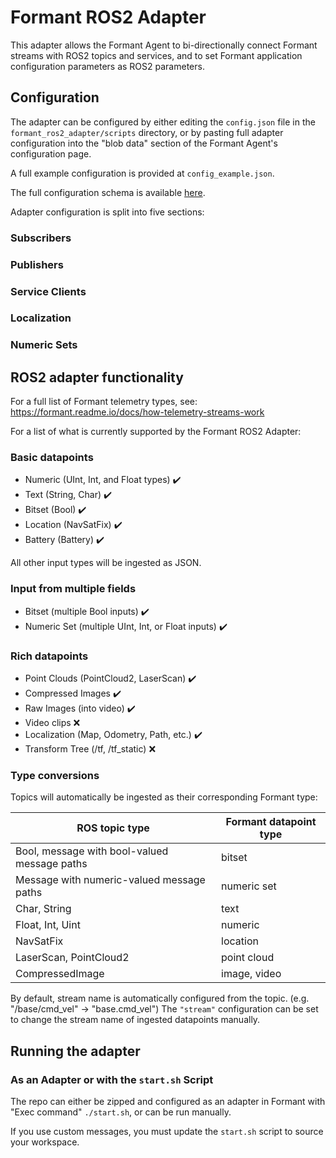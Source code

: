 # Formant ROS2 Adapter

This adapter allows the Formant Agent to bi-directionally connect Formant streams with ROS2 topics and services, and to set Formant application configuration parameters as ROS2 parameters.

## Configuration

The adapter can be configured by either editing the `config.json` file in the `formant_ros2_adapter/scripts` directory, or by pasting full adapter configuration into the "blob data" section of the Formant Agent's configuration page.

A full example configuration is provided at `config_example.json`.

The full configuration schema is available [here](formant_ros2_adapter/scripts/config_schema.json).

Adapter configuration is split into five sections:

### Subscribers


### Publishers


### Service Clients


### Localization


### Numeric Sets


## ROS2 adapter functionality

For a full list of Formant telemetry types, see: https://formant.readme.io/docs/how-telemetry-streams-work

For a list of what is currently supported by the Formant ROS2 Adapter:

### Basic datapoints
- Numeric (UInt, Int, and Float types) :heavy_check_mark:
- Text (String, Char) :heavy_check_mark:
- Bitset (Bool) :heavy_check_mark:
- Location (NavSatFix) :heavy_check_mark:
- Battery (Battery) :heavy_check_mark:

All other input types will be ingested as JSON.

### Input from multiple fields
- Bitset (multiple Bool inputs) :heavy_check_mark:
- Numeric Set (multiple UInt, Int, or Float inputs) :heavy_check_mark:

### Rich datapoints
- Point Clouds (PointCloud2, LaserScan) :heavy_check_mark:
- Compressed Images :heavy_check_mark:
- Raw Images (into video) :heavy_check_mark:
- Video clips :x:
- Localization (Map, Odometry, Path, etc.) :heavy_check_mark:
- Transform Tree (/tf, /tf_static) :x:

### Type conversions
Topics will automatically be ingested as their corresponding Formant type:

| ROS topic type                               | Formant datapoint type |
|----------------------------------------------|------------------------|
| Bool, message with bool-valued message paths | bitset                 |
| Message with numeric-valued message paths    | numeric set            |
| Char, String                                 | text                   |
| Float, Int, Uint                             | numeric                |
| NavSatFix                                    | location               |
| LaserScan, PointCloud2                       | point cloud            |
| CompressedImage                              | image, video           |

By default, stream name is automatically configured from the topic. (e.g. "/base/cmd_vel" -> "base.cmd_vel") The `"stream"` configuration can be set to change the stream name of ingested datapoints manually.

## Running the adapter

### As an Adapter or with the `start.sh` Script
The repo can either be zipped and configured as an adapter in Formant with "Exec command" `./start.sh`, or can be run manually.

If you use custom messages, you must update the `start.sh` script to source your workspace.